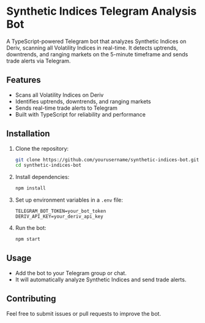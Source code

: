 # Synthetic Indices Telegram Analysis Bot

A TypeScript-powered Telegram bot that analyzes Synthetic Indices on Deriv, scanning all Volatility Indices in real-time. It detects uptrends, downtrends, and ranging markets on the 5-minute timeframe and sends trade alerts via Telegram.

## Features
- Scans all Volatility Indices on Deriv
- Identifies uptrends, downtrends, and ranging markets
- Sends real-time trade alerts to Telegram
- Built with TypeScript for reliability and performance

## Installation

1. Clone the repository:
   ```sh
   git clone https://github.com/yourusername/synthetic-indices-bot.git
   cd synthetic-indices-bot
   ```

2. Install dependencies:
   ```sh
   npm install
   ```

3. Set up environment variables in a `.env` file:
   ```env
   TELEGRAM_BOT_TOKEN=your_bot_token
   DERIV_API_KEY=your_deriv_api_key
   ```

4. Run the bot:
   ```sh
   npm start
   ```

## Usage
- Add the bot to your Telegram group or chat.
- It will automatically analyze Synthetic Indices and send trade alerts.

## Contributing
Feel free to submit issues or pull requests to improve the bot.

